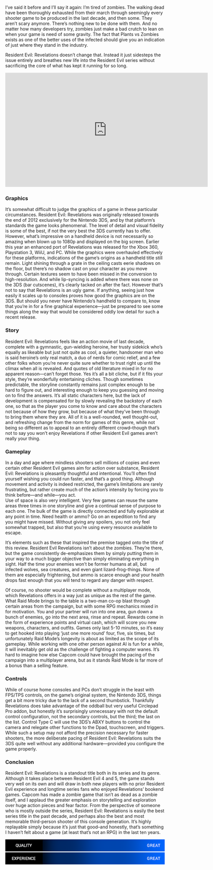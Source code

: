 <!--t Resident Evil: Revelations – Not About the Zombies (Review) t-->
<!--tag 2013,archive,gaming,reviews,thinkboxly tag-->
<!--image /content/images/resident-evil-revelations-review/RERevelations1-1024x566.jpg image-->
  
I’ve said it before and I’ll say it again: I’m tired of zombies. The walking dead have been thoroughly exhausted from their march through seemingly every shooter game to be produced in the last decade, and then some. They aren’t scary anymore. There’s nothing new to be done with them. And no matter how many developers try, zombies just make a bad crutch to lean on when your game is need of some gravity. The fact that Plants vs Zombies exists as one of the better uses of the infected should give you an indication of just where they stand in the industry.  
  
Resident Evil: Revelations doesn’t change that. Instead it just sidesteps the issue entirely and breathes new life into the Resident Evil series without sacrificing the core of what has kept it running for so long.  
  

<iframe width="640" height="360" src="https://www.youtube.com/embed/mXSYj_8cxLw?rel=0" frameborder="0" allowfullscreen></iframe>

  
  

### Graphics

  
It’s somewhat difficult to judge the graphics of a game in these particular circumstances. Resident Evil: Revelations was originally released towards the end of 2012 exclusively for the Nintendo 3DS, and by that platform’s standards the game looks phenomenal. The level of detail and visual fidelity is some of the best, if not the very best the 3DS currently has to offer. However, what’s impressive on a handheld device is not necessarily so amazing when blown up to 1080p and displayed on the big screen. Earlier this year an enhanced port of Revelations was released for the Xbox 360, Playstation 3, WiiU, and PC. While the graphics were overhauled effectively for these platforms, indications of the game’s origins as a handheld title still remain. Light shining through a grate in the ceiling casts eerie shadows on the floor, but there’s no shadow cast on your character as you move through. Certain textures seem to have been missed in the conversion to high-resolution. And while lip-syncing is added where there was none on the 3DS (bar cutscenes), it’s clearly tacked on after the fact. However that’s not to say that Revelations is an ugly game. If anything, seeing just how easily it scales up to consoles proves how good the graphics are on the 3DS. But should you never have Nintendo’s handheld to compare to, know that you’re in for a fine graphical experience—just be prepared to see some things along the way that would be considered oddly low detail for such a recent release.  
  

### Story

  
Resident Evil: Revelations feels like an action movie of last decade, complete with a gymnastic, gun-wielding heroine, her trusty sidekick who’s equally as likeable but just not quite as cool, a quieter, handsomer man who is said heroine’s only real match, a duo of nerds for comic relief, and a few other folks whom you’re never quite sure whether to trust right up until the climax when all is revealed. And quotes of old literature mixed in for no apparent reason—can’t forget those. Yes it’s all a bit cliche, but if it fits your style, they’re wonderfully entertaining cliches. Though sometimes predictable, the storyline constantly remains just complex enough to be hard to figure out, and interesting enough to keep you guessing and moving on to find the answers. It’s all static characters here, but the lack of development is compensated for by slowly revealing the backstory of each one, so that as the player you come to know and care about the characters not because of how they grow, but because of what they’ve been through to bring them where they are. All of it is a well-rounded, well thought-out, and refreshing change from the norm for games of this genre, while not being so different as to appeal to an entirely different crowd–though that’s not to say you won’t enjoy Revelations if other Resident Evil games aren’t really your thing.  
  

### Gameplay

  
In a day and age where mindless shooters sell millions of copies and even certain other Resident Evil games aim for action over substance, Resident Evil: Revelations is pleasantly thoughtful and intentional. You’ll often find yourself wishing you could run faster, and that’s a good thing. Although movement and activity is indeed restricted, the game’s limitations are rarely frustrating, but rather create much of the action’s intensity by forcing you to think before—and while—you act.  
Use of space is also very intelligent. Very few games can reuse the same areas three times in one storyline and give a continual sense of purpose to each one. The bulk of the game is directly connected and fully explorable at any point in time. Need health or ammo? Go on an expedition to find any you might have missed. Without giving any spoilers, you not only feel somewhat trapped, but also that you’re using every resource available to escape.  
  
It’s elements such as these that inspired the premise tagged onto the title of this review. Resident Evil Revelations isn’t about the zombies. They’re there, but the game consistently de-emphasizes them by simply putting them in your way to a much bigger objective than simply eliminating everything in sight. Half the time your enemies won’t be former humans at all, but infected wolves, sea creatures, and even giant lizard-frog-things. None of them are especially frightening, but ammo is scarce enough and your health drops fast enough that you will tend to regard any danger with respect.  
  
Of course, no shooter would be complete without a multiplayer mode, which Revelations offers in a way just as unique as the rest of the game. What Raid Mode brings to the table is a two-man co-op blast through certain areas from the campaign, but with some RPG mechanics mixed in for motivation. You and your partner will run into one area, gun down a bunch of enemies, go into the next area, rinse and repeat. Rewards come in the form of experience points and virtual cash, which will score you new weapons, characters, and outfits. Games only last 5-10 minutes, so it’s easy to get hooked into playing ‘just one more round’ four, five, six times, but unfortunately Raid Mode’s longevity is about as limited as the scope of its gameplay. While working with one other person against AI is fun for a while, it will inevitably get old as the challenge of fighting a computer wanes. It’s hard to imagine how else Capcom could have brought the pacing of the campaign into a multiplayer arena, but as it stands Raid Mode is far more of a bonus than a selling feature.  
  

### Controls

  
While of course home consoles and PCs don’t struggle in the least with FPS/TPS controls, on the game’s original system, the Nintendo 3DS, things get a bit more tricky due to the lack of a second thumbstick. Thankfully Revelations does take advantage of the oddball but very useful Circlepad Pro addon, but honestly it’s surprisingly unnecessary with not the default control configuration, not the secondary controls, but the third; the last on the list. Control Type C will use the 3DS’s ABXY buttons to control the camera and relegate other functions to the Dpad, touchscreen, and triggers. While such a setup may not afford the precision necessary for faster shooters, the more deliberate pacing of Resident Evil: Revelations suits the 3DS quite well without any additional hardware—provided you configure the game properly.  
  

### Conclusion

  
Resident Evil: Revelations is a standout title both in its series and its genre. Although it takes place between Resident Evil 4 and 5, the game stands very well on its own and will draw in both new players with no prior Resident Evil experience and longtime series fans who enjoyed Revelations’ bookend games. Capcom has made a zombie game that isn’t as dead as a zombie itself, and I applaud the greater emphasis on storytelling and exploration over huge action pieces and fear factor. From the perspective of someone who is mostly outside the series, Resident Evil: Revelations is easily the best series title in the past decade, and perhaps also the best and most memorable third-person shooter of this console generation. It’s highly replayable simply because it’s just that good–and honestly, that’s something I haven’t felt about a game (at least that’s not an RPG) in the last ten years.  
  
![](/content/images/resident-evil-revelations-review/scorebar-q-great.png)  
![](/content/images/resident-evil-revelations-review/scorebar-x-great.png)
